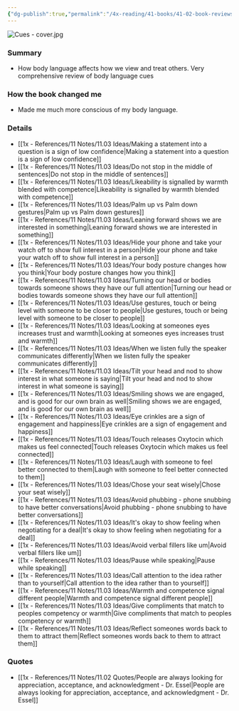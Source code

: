 ```yaml
---
{"dg-publish":true,"permalink":"/4x-reading/41-books/41-02-book-reviews/cues-master-the-secret-language-of-charismatic-communication-vanessa-van-edwards/","title":"Cues - Master the Secret Language of Charismatic Communication - Vanessa Van Edwards","created":"2024-09-03T22:20:09.644+03:00","updated":"2024-09-03T23:07:38.434+03:00"}
---
```


![Cues - cover.jpg](/img/user/4x%20-%20Reading/41%20Books/41.03%20Cover%20images/Cues%20-%20cover.jpg)
### Summary
- How body language affects how we view and treat others. Very comprehensive review of body language cues

### How the book changed me
- Made me much more conscious of my body language.

### Details
- [[1x - References/11 Notes/11.03 Ideas/Making a statement into a question is a sign of low confidence\|Making a statement into a question is a sign of low confidence]]
- [[1x - References/11 Notes/11.03 Ideas/Do not stop in the middle of sentences\|Do not stop in the middle of sentences]]
- [[1x - References/11 Notes/11.03 Ideas/Likeability is signalled by warmth blended with competence\|Likeability is signalled by warmth blended with competence]]
- [[1x - References/11 Notes/11.03 Ideas/Palm up vs Palm down gestures\|Palm up vs Palm down gestures]]
- [[1x - References/11 Notes/11.03 Ideas/Leaning forward shows we are interested in something\|Leaning forward shows we are interested in something]]
- [[1x - References/11 Notes/11.03 Ideas/Hide your phone and take your watch off to show full interest in a person\|Hide your phone and take your watch off to show full interest in a person]]
- [[1x - References/11 Notes/11.03 Ideas/Your body posture changes how you think\|Your body posture changes how you think]]
- [[1x - References/11 Notes/11.03 Ideas/Turning our head or bodies towards someone shows they have our full attention\|Turning our head or bodies towards someone shows they have our full attention]]
- [[1x - References/11 Notes/11.03 Ideas/Use gestures, touch or being level with someone to be closer to  people\|Use gestures, touch or being level with someone to be closer to  people]]
- [[1x - References/11 Notes/11.03 Ideas/Looking at someones eyes increases trust and warmth\|Looking at someones eyes increases trust and warmth]]
- [[1x - References/11 Notes/11.03 Ideas/When we listen fully the speaker communicates differently\|When we listen fully the speaker communicates differently]]
- [[1x - References/11 Notes/11.03 Ideas/Tilt your head and nod to show interest in what someone is saying\|Tilt your head and nod to show interest in what someone is saying]]
- [[1x - References/11 Notes/11.03 Ideas/Smiling shows we are engaged, and is good for our own brain as well\|Smiling shows we are engaged, and is good for our own brain as well]]
- [[1x - References/11 Notes/11.03 Ideas/Eye crinkles are a sign of engagement and happiness\|Eye crinkles are a sign of engagement and happiness]]
- [[1x - References/11 Notes/11.03 Ideas/Touch releases Oxytocin which makes us feel connected\|Touch releases Oxytocin which makes us feel connected]]
- [[1x - References/11 Notes/11.03 Ideas/Laugh with someone to feel better connected to them\|Laugh with someone to feel better connected to them]]
- [[1x - References/11 Notes/11.03 Ideas/Chose your seat wisely\|Chose your seat wisely]]
- [[1x - References/11 Notes/11.03 Ideas/Avoid phubbing - phone snubbing to have better conversations\|Avoid phubbing - phone snubbing to have better conversations]]
- [[1x - References/11 Notes/11.03 Ideas/It's okay to show feeling when negotiating for a deal\|It's okay to show feeling when negotiating for a deal]]
- [[1x - References/11 Notes/11.03 Ideas/Avoid verbal fillers like um\|Avoid verbal fillers like um]]
- [[1x - References/11 Notes/11.03 Ideas/Pause while speaking\|Pause while speaking]]
- [[1x - References/11 Notes/11.03 Ideas/Call attention to the idea rather than to yourself\|Call attention to the idea rather than to yourself]]
- [[1x - References/11 Notes/11.03 Ideas/Warmth and competence signal different people\|Warmth and competence signal different people]]
- [[1x - References/11 Notes/11.03 Ideas/Give compliments that match to peoples competency or warmth\|Give compliments that match to peoples competency or warmth]]
- [[1x - References/11 Notes/11.03 Ideas/Reflect someones words back to them to attract them\|Reflect someones words back to them to attract them]]

### Quotes
- [[1x - References/11 Notes/11.02 Quotes/People are always looking for appreciation, acceptance, and acknowledgment - Dr. Essel\|People are always looking for appreciation, acceptance, and acknowledgment - Dr. Essel]]

